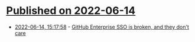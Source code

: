 # [Published on 2022-06-14](index.md)

* [2022-06-14, 15:17:58](https://news.ycombinator.com/item?id=31740749) - [GitHub Enterprise SSO is broken, and they don't care](https://notes.acuteaura.net/posts/github-enterprise-security/)
